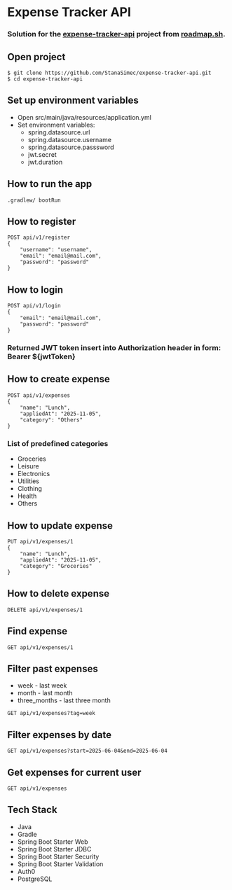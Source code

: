 # Expense Tracker API

### Solution for the [expense-tracker-api](https://roadmap.sh/projects/expense-tracker-api) project from [roadmap.sh](https://roadmap.sh).

## Open project

```
$ git clone https://github.com/StanaSimec/expense-tracker-api.git
$ cd expense-tracker-api
```

## Set up environment variables

- Open src/main/java/resources/application.yml
- Set environment variables:
    - spring.datasource.url
    - spring.datasource.username
    - spring.datasource.passsword
    - jwt.secret
    - jwt.duration

## How to run the app

```
.gradlew/ bootRun
```

## How to register

```
POST api/v1/register
{
    "username": "username",
    "email": "email@mail.com",
    "password": "password"
}
```

## How to login

```
POST api/v1/login
{
    "email": "email@mail.com",
    "password": "password"
}
```

### Returned JWT token insert into Authorization header in form: Bearer ${jwtToken}

## How to create expense

```
POST api/v1/expenses
{
    "name": "Lunch",
    "appliedAt": "2025-11-05",
    "category": "Others"
}
```

### List of predefined categories

- Groceries
- Leisure
- Electronics
- Utilities
- Clothing
- Health
- Others

## How to update expense

```
PUT api/v1/expenses/1
{
    "name": "Lunch",
    "appliedAt": "2025-11-05",
    "category": "Groceries"
}
```

## How to delete expense

```
DELETE api/v1/expenses/1
```

## Find expense
```
GET api/v1/expenses/1
```

## Filter past expenses

- week - last week
- month - last month
- three_months - last three month

```
GET api/v1/expenses?tag=week
```

## Filter expenses by date

```
GET api/v1/expenses?start=2025-06-04&end=2025-06-04
```

## Get expenses for current user

```
GET api/v1/expenses
```

## Tech Stack
- Java
- Gradle
- Spring Boot Starter Web
- Spring Boot Starter JDBC
- Spring Boot Starter Security
- Spring Boot Starter Validation
- Auth0
- PostgreSQL